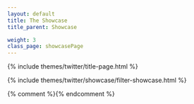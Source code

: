 ```yaml
---
layout: default
title: The Showcase
title_parent: Showcase

weight: 3
class_page: showcasePage
---
```


{% include themes/twitter/title-page.html %}

{% include themes/twitter/showcase/filter-showcase.html %}


{% comment %}<!-- filter of showcase -->{% endcomment %}
<script type="text/javascript" src="{{ PATH }}/assets/themes/twitter/js/filter_showcase.js">
</script>
